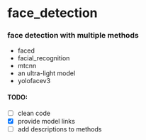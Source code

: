 # face_detection
### face detection with multiple methods
- faced
- facial_recognition
- mtcnn
- an ultra-light model
- yolofacev3

#### TODO:
- [ ] clean code
- [X] provide model links
- [ ] add descriptions to methods
